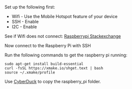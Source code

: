 Set up the following first:

- Wifi - Use the Mobile Hotspot feature of your device
- SSH - Enable
- I2C - Enable

See if Wifi does not connect: [Raspberrypi Stackexchange](https://raspberrypi.stackexchange.com/questions/96736)

Now connect to the Raspberry Pi with SSH

Run the following commands to get the raspberry pi running:
```
sudo apt-get install build-essential
curl -fsSL https://xmake.io/shget.text | bash
source ~/.xmake/profile
```

Use [CyberDuck](https://cyberduck.io/) to copy the raspberry_pi folder.